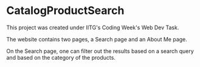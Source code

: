 # CatalogProductSearch

This project was created under IITG's Coding Week's Web Dev Task.

The website contains two pages, a Search page and an About Me page.

On the Search page, one can filter out the results based on a search query and based on the category of the products.
